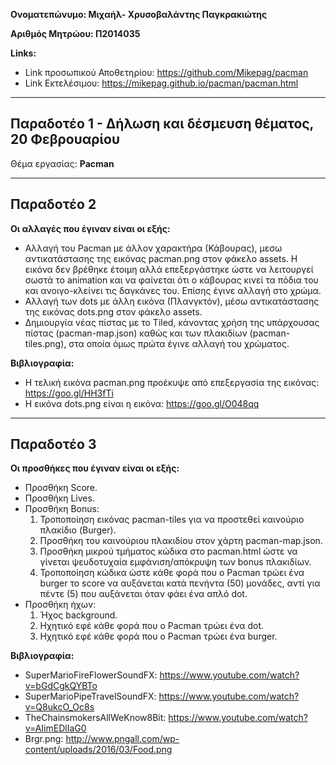 **Ονοματεπώνυμο: Μιχαήλ- Χρυσοβαλάντης Παγκρακιώτης**

**Αριθμός Μητρώου: Π2014035**

**Links:**
* Link προσωπικού Αποθετηρίου: https://github.com/Mikepag/pacman
* Link Εκτελέσιμου: https://mikepag.github.io/pacman/pacman.html
_________________________
## Παραδοτέο 1 - Δήλωση και δέσμευση θέματος, 20 Φεβρουαρίου
Θέμα εργασίας: **Pacman**
_________________________
## Παραδοτέο 2

**Οι αλλαγές που έγιναν είναι οι εξής:**
* Αλλαγή του Pacman με άλλον χαρακτήρα (Κάβουρας), μεσω αντικατάστασης της εικόνας pacman.png στον φάκελο assets. Η εικόνα δεν βρέθηκε έτοιμη αλλά επεξεργάστηκε ώστε να λειτουργεί σωστά το animation και να φαίνεται ότι ο κάβουρας κινεί τα πόδια του και ανοιγο-κλείνει τις δαγκάνες του. Επίσης έγινε αλλαγή στο χρώμα.
* Αλλαγή των dots με άλλη εικόνα (Πλανγκτόν), μέσω αντικατάστασης της εικόνας dots.png στον φάκελο assets.
* Δημιουργία νέας πίστας με το Tiled, κάνοντας χρήση της υπάρχουσας πίστας (pacman-map.json) καθώς και των πλακιδίων (pacman-tiles.png), στα οποία όμως πρώτα έγινε αλλαγή του χρώματος.

**Βιβλιογραφία:**
* Η τελική εικόνα pacman.png προέκυψε από επεξεργασία της εικόνας: https://goo.gl/HH3fTi
* Η εικόνα dots.png είναι η εικόνα: https://goo.gl/O048qq
_________________________
## Παραδοτέο 3

**Οι προσθήκες που έγιναν είναι οι εξής:**
* Προσθήκη Score.
* Προσθήκη Lives.
* Προσθήκη Bonus:
   1. Τροποποίηση εικόνας pacman-tiles για να προστεθεί καινούριο πλακίδιο (Burger).
   2. Προσθήκη του καινούριου πλακιδίου στον χάρτη pacman-map.json.
   3. Προσθήκη μικρού τμήματος κώδικα στο pacman.html ώστε να γίνεται ψευδοτυχαία εμφάνιση/απόκρυψη των bonus πλακιδίων.
   4. Τροποποίηση κώδικα ώστε κάθε φορά που ο Pacman τρώει ένα burger το score να αυξάνεται κατά πενήντα (50) μονάδες, αντί για πέντε (5) που αυξάνεται όταν φάει ένα απλό dot.
 * Προσθήκη ήχων:
   1. Ήχος background.
   2. Ηχητικό εφέ κάθε φορά που ο Pacman τρώει ένα dot.
   3. Ηχητικό εφέ κάθε φορά που ο Pacman τρώει ένα burger.

**Βιβλιογραφία:**
* SuperMarioFireFlowerSoundFX: https://www.youtube.com/watch?v=bGdCgkQYBTo
* SuperMarioPipeTravelSoundFX: https://www.youtube.com/watch?v=Q8ukcO_Oc8s
* TheChainsmokersAllWeKnow8Bit: https://www.youtube.com/watch?v=AIimEDlIaG0
* Brgr.png: http://www.pngall.com/wp-content/uploads/2016/03/Food.png
